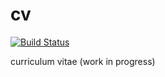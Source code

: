 # cv
[![Build Status](https://travis-ci.org/lvaldovinos/cv.svg?branch=master)](https://travis-ci.org/lvaldovinos/cv)

curriculum vitae (work in progress)
